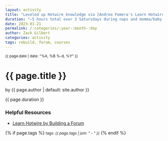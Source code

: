 ```yaml
---
layout: activity
title: "Leveled up Hotwire knowledge via [Andrea Fomera's Learn Hotwire by Building a Forum](https://store.afomera.dev/learn-hotwire)Learn Hotwire by Building a Forum) course"
duration: "~5 hours total over 3 Satursdays during naps and momma/baby adventures"
date: 2023-01-21
permalink: /:categories/:year-:month-:day
author: Zack Gilbert
categories: activity
tags: rebuild, forum, courses
---
```


<small>{{ page.date | date: "%A, %B %-d, %Y" }}</small>
<h1>{{ page.title }}</h1>

<p class="view">by {{ page.author | default: site.author }}</p>

<p>{{ page.duration }}</p>

<h3>Helpful Resources</h3>
<ul>
  <li><a href="https://store.afomera.dev/learn-hotwire">Learn Hotwire by Building a Forum</a></li>
</ul>

{% if page.tags %}
  <small>tags: <em>{{ page.tags | join: "</em> - <em>" }}</em></small>
{% endif %}
